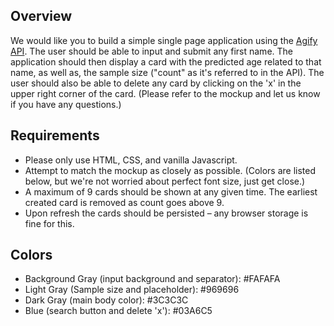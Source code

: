 ## Overview
We would like you to build a simple single page application using the [Agify API](https://agify.io/). The user should be able to input and submit any first name. The application should then display a card with the predicted age related to that name, as well as, the sample size ("count" as it's referred to in the API). The user should also be able to delete any card by clicking on the 'x' in the upper right corner of the card. (Please refer to the mockup and let us know if you have any questions.)
​
## Requirements
- Please only use HTML, CSS, and vanilla Javascript.
- Attempt to match the mockup as closely as possible. (Colors are listed below, but we're not worried about perfect font size, just get close.)
- A maximum of 9 cards should be shown at any given time. The earliest created card is removed as count goes above 9.
- Upon refresh the cards should be persisted – any browser storage is fine for this.
​
## Colors
- Background Gray (input background and separator): #FAFAFA
- Light Gray (Sample size and placeholder): #969696
- Dark Gray (main body color): #3C3C3C
- Blue (search button and delete 'x'): #03A6C5